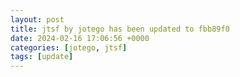 ```yaml
---
layout: post
title: jtsf by jotego has been updated to fbb89f0
date: 2024-02-16 17:06:56 +0000
categories: [jotego, jtsf]
tags: [update]
---
```


